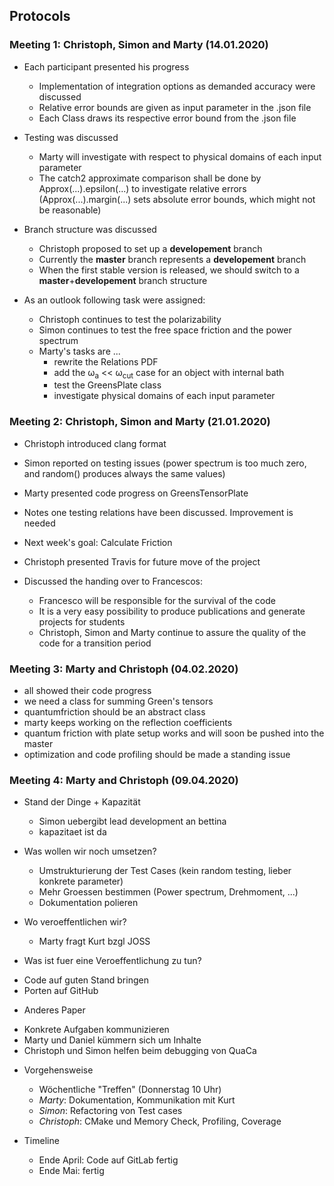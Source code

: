 Protocols
-----

### Meeting 1: Christoph, Simon and Marty (14.01.2020)

- Each participant presented his progress
    * Implementation of integration options as demanded accuracy were discussed
    * Relative error bounds are given as input parameter in the .json file
    * Each Class draws its respective error bound from the .json file

- Testing was discussed
    * Marty will investigate with respect to physical domains of each input parameter
    * The catch2 approximate comparison shall be done by Approx(...).epsilon(...) to investigate relative errors (Approx(...).margin(...) sets absolute error bounds, which might not be reasonable)

- Branch structure was discussed
    * Christoph proposed to set up a __developement__ branch
    * Currently the __master__ branch represents a __developement__ branch
    * When the first stable version is released, we should switch to a __master__+__developement__ branch structure

- As an outlook following task were assigned:
    * Christoph continues to test the polarizability
    * Simon continues to test the free space friction and the power spectrum
    * Marty's tasks are ...
        * rewrite the Relations PDF
        * add the &omega;<sub>a</sub> << &omega;<sub>cut</sub> case for an object with internal bath
        * test the GreensPlate class
        * investigate physical domains of each input parameter

### Meeting 2: Christoph, Simon and Marty (21.01.2020)

- Christoph introduced clang format

- Simon reported on testing issues (power spectrum is too much zero, and random() produces always the same values)

- Marty presented code progress on GreensTensorPlate

- Notes one testing relations have been discussed. Improvement is needed

- Next week's goal: Calculate Friction

- Christoph presented Travis for future move of the project

- Discussed the handing over to Francescos:
    * Francesco will be responsible for the survival of the code
    * It is a very easy possibility to produce publications and generate projects for students
    * Christoph, Simon and Marty continue to assure the quality of the code for a transition period

### Meeting 3: Marty and Christoph (04.02.2020)

- all showed their code progress
- we need a class for summing Green's tensors
- quantumfriction should be an abstract class
- marty keeps working on the reflection coefficients
- quantum friction with plate setup works and will soon be pushed into the master
- optimization and code profiling should be made a standing issue

### Meeting 4: Marty and Christoph (09.04.2020)
 - Stand der Dinge + Kapazität
    * Simon uebergibt lead development an bettina
    * kapazitaet ist da

 - Was wollen wir noch umsetzen?
    * Umstrukturierung der Test Cases (kein random testing, lieber konkrete parameter)
    * Mehr Groessen bestimmen (Power spectrum, Drehmoment, ...)
    * Dokumentation polieren


  - Wo veroeffentlichen wir?
    * Marty fragt Kurt bzgl JOSS


  - Was ist fuer eine Veroeffentlichung zu tun?
   * Code auf guten Stand bringen
   * Porten auf GitHub


  - Anderes Paper
   * Konkrete Aufgaben kommunizieren
   * Marty und Daniel kümmern sich um Inhalte
   * Christoph und Simon helfen beim debugging von QuaCa


  - Vorgehensweise
    * Wöchentliche "Treffen" (Donnerstag 10 Uhr)
    * _Marty_: Dokumentation, Kommunikation mit Kurt
    * _Simon_: Refactoring von Test cases
    * _Christoph_: CMake und Memory Check, Profiling, Coverage

 - Timeline
   * Ende April: Code auf GitLab fertig
   * Ende Mai: fertig